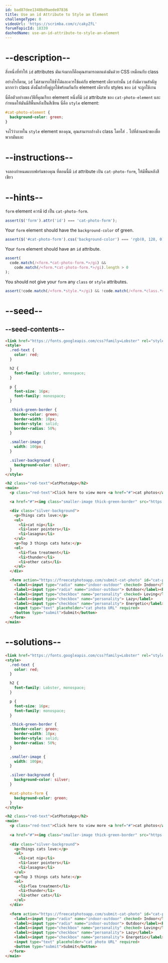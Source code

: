 ```yaml
---
id: bad87dee1348bd9aede07836
title: Use an id Attribute to Style an Element
challengeType: 0
videoUrl: 'https://scrimba.com/c/cakyZfL'
forumTopicId: 18339
dashedName: use-an-id-attribute-to-style-an-element
---
```


# --description--

สิ่งหนึ่งที่ทำให้ `id` attributes มันเจ๋งมากก็คือคุณสามารถตกแต่งมันด้วย CSS เหมือนกับ class

อย่างไรก็ตาม,  `id` ไม่สามารถใช้ซ้ำได้และควรใช้แค่กับ element เดียวเท่านั้น
`id` ยังมีความสำคัญมากกว่า class
ดังนั้นถ้าทั้งคู่ถูกใช้พร้อมกันกับ element เดียวกับ 
styles ของ `id` จะถูกใช้งาน

นี่คือตัวอย่างของวิธีที่คุณเรียก element หนึ่งที่มี `id` attribute ของ  `cat-photo-element` และกำหนดให้มันมีสีพื้นหลังเป็นสีเขียน
นี่คือ `style` element:

```css
#cat-photo-element {
  background-color: green;
}
```

จงไว้ว่าภายใน `style` element ของคุณ, คุณสามารถอ้างอิง class โดยใส่ `.` ไปที่ด้านหน้าของชื่อพวกมันและ

# --instructions--

จงลองกำหนดแบบฟอร์มของคุณ ที่ตอนนี้มี `id` attribute เป้น `cat-photo-form`, ให้มีพื้นหลังสีเขียว

# --hints--

 `form` element ควรมี id เป็น `cat-photo-form`.

```js
assert($('form').attr('id') === 'cat-photo-form');
```

Your `form` element should have the `background-color` of green.

```js
assert($('#cat-photo-form').css('background-color') === 'rgb(0, 128, 0)');
```

Your `form` element should have an `id` attribute.

```js
assert(
  code.match(/<form.*cat-photo-form.*>/gi) &&
    code.match(/<form.*cat-photo-form.*>/gi).length > 0
);
```

You should not give your `form` any `class` or `style` attributes.

```js
assert(!code.match(/<form.*style.*>/gi) && !code.match(/<form.*class.*>/gi));
```

# --seed--

## --seed-contents--

```html
<link href="https://fonts.googleapis.com/css?family=Lobster" rel="stylesheet" type="text/css">
<style>
  .red-text {
    color: red;
  }

  h2 {
    font-family: Lobster, monospace;
  }

  p {
    font-size: 16px;
    font-family: monospace;
  }

  .thick-green-border {
    border-color: green;
    border-width: 10px;
    border-style: solid;
    border-radius: 50%;
  }

  .smaller-image {
    width: 100px;
  }

  .silver-background {
    background-color: silver;
  }
</style>

<h2 class="red-text">CatPhotoApp</h2>
<main>
  <p class="red-text">Click here to view more <a href="#">cat photos</a>.</p>

  <a href="#"><img class="smaller-image thick-green-border" src="https://cdn.freecodecamp.org/curriculum/cat-photo-app/relaxing-cat.jpg" alt="A cute orange cat lying on its back."></a>

  <div class="silver-background">
    <p>Things cats love:</p>
    <ul>
      <li>cat nip</li>
      <li>laser pointers</li>
      <li>lasagna</li>
    </ul>
    <p>Top 3 things cats hate:</p>
    <ol>
      <li>flea treatment</li>
      <li>thunder</li>
      <li>other cats</li>
    </ol>
  </div>

  <form action="https://freecatphotoapp.com/submit-cat-photo" id="cat-photo-form">
    <label><input type="radio" name="indoor-outdoor" checked> Indoor</label>
    <label><input type="radio" name="indoor-outdoor"> Outdoor</label><br>
    <label><input type="checkbox" name="personality" checked> Loving</label>
    <label><input type="checkbox" name="personality"> Lazy</label>
    <label><input type="checkbox" name="personality"> Energetic</label><br>
    <input type="text" placeholder="cat photo URL" required>
    <button type="submit">Submit</button>
  </form>
</main>
```

# --solutions--

```html
<link href="https://fonts.googleapis.com/css?family=Lobster" rel="stylesheet" type="text/css">
<style>
  .red-text {
    color: red;
  }

  h2 {
    font-family: Lobster, monospace;
  }

  p {
    font-size: 16px;
    font-family: monospace;
  }

  .thick-green-border {
    border-color: green;
    border-width: 10px;
    border-style: solid;
    border-radius: 50%;
  }

  .smaller-image {
    width: 100px;
  }

  .silver-background {
    background-color: silver;
  }

  #cat-photo-form {
    background-color: green;
  }
</style>

<h2 class="red-text">CatPhotoApp</h2>
<main>
  <p class="red-text">Click here to view more <a href="#">cat photos</a>.</p>
  
  <a href="#"><img class="smaller-image thick-green-border" src="https://cdn.freecodecamp.org/curriculum/cat-photo-app/relaxing-cat.jpg" alt="A cute orange cat lying on its back."></a>
  
  <div class="silver-background">
    <p>Things cats love:</p>
    <ul>
      <li>cat nip</li>
      <li>laser pointers</li>
      <li>lasagna</li>
    </ul>
    <p>Top 3 things cats hate:</p>
    <ol>
      <li>flea treatment</li>
      <li>thunder</li>
      <li>other cats</li>
    </ol>
  </div>
  
  <form action="https://freecatphotoapp.com/submit-cat-photo" id="cat-photo-form">
    <label><input type="radio" name="indoor-outdoor" checked> Indoor</label>
    <label><input type="radio" name="indoor-outdoor"> Outdoor</label><br>
    <label><input type="checkbox" name="personality" checked> Loving</label>
    <label><input type="checkbox" name="personality"> Lazy</label>
    <label><input type="checkbox" name="personality"> Energetic</label><br>
    <input type="text" placeholder="cat photo URL" required>
    <button type="submit">Submit</button>
  </form>
</main>
```
